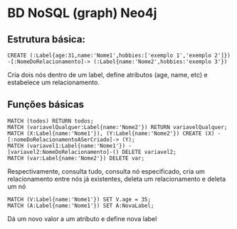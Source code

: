 # BD NoSQL (graph) Neo4j
## Estrutura básica:
~~~
CREATE (:Label{age:31,name:'Nome1',hobbies:['exemplo 1','exemplo 2']}) -[:NomeDoRelacionamento]-> (:Label{name:'Nome2',hobbies:'exemplo 3'})
~~~
Cria dois nós dentro de um label, define atributos (age, name, etc) e estabelece um relacionamento.

## Funções básicas
~~~
MATCH (todos) RETURN todos;
MATCH (variavelQualquer:Label{name:'Nome2'}) RETURN variavelQualquer;
MATCH (X:Label{name:'Nome1'}), (Y:Label{name:'Nome2'}) CREATE (X) -[:nomeDoRelacionamentoASerCriado]-> (Y);
MATCH (variavel1:Label{name:'Nome1'}) -[variavel2:NomeDoRelacionamento]-() DELETE variavel2;
MATCH (var:Label{name:'Nome2'}) DELETE var;
~~~
Respectivamente, consulta tudo, consulta nó especificado, cria um relacionamento entre nós já existentes, deleta um relacionamento e deleta um nó

~~~
MATCH (V:Label{name:'Nome1'}) SET V.age = 35;
MATCH (A:Label{name:'Nome1'}) SET A:NovaLabel;
~~~
Dá um novo valor a um atributo e define nova label
